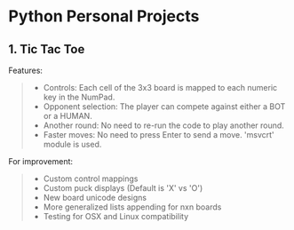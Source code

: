 # Python Personal Projects

## 1. Tic Tac Toe
Features: 
> - Controls: Each cell of the 3x3 board is mapped to each numeric key in the NumPad.
> - Opponent selection: The player can compete against either a BOT or a HUMAN.
> - Another round: No need to re-run the code to play another round.
> - Faster moves: No need to press Enter to send a move. 'msvcrt' module is used.

For improvement:
> - Custom control mappings
> - Custom puck displays (Default is 'X' vs 'O')
> - New board unicode designs
> - More generalized lists appending for nxn boards
> - Testing for OSX and Linux compatibility
